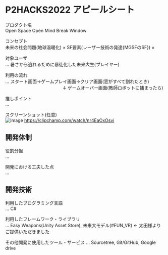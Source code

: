 # P2HACKS2022 アピールシート 

プロダクト名  
Open Space Open Mind Break Window

コンセプト  
未来の社会問題(地球温暖化) × SF要素(レーザー技術の発達{MGSFのSF}) × 

対象ユーザ  
... 暑さから逃れるために暴徒化した未来大生(プレイヤー)

利用の流れ  
...  スタート画面→ゲームプレイ画面→クリア画面(窓がすべて割れたとき)
　　　　　　　　　　　　　↓
             ゲームオーバー画面(教師ロボットに捕まったら)

推しポイント  
...  

スクリーンショット(任意)  
![image](https://user-images.githubusercontent.com/108859216/208278642-823294a2-900f-4216-9e08-956d4fafd976.png)
https://clipchamp.com/watch/nr4EaOxOsvi

## 開発体制  

役割分担  
...  

開発における工夫した点  
...  

## 開発技術 

利用したプログラミング言語  
...  C#

利用したフレームワーク・ライブラリ  
...  Easy Weapons(Unity Asset Store), 未来大モデル(#FUN_VR) ← 太田様よりご提供いただきました

その他開発に使用したツール・サービス
...  Sourcetree, Git/GitHub, Google drive
